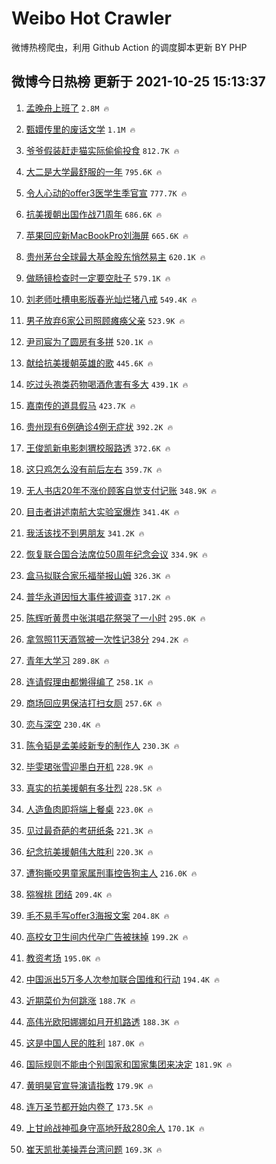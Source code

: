 # Weibo Hot Crawler 



微博热榜爬虫，利用 Github Action 的调度脚本更新 BY PHP 


## 微博今日热榜 更新于 2021-10-25 15:13:37 
1. [孟晚舟上班了](https://s.weibo.com/weibo?q=%23%E5%AD%9F%E6%99%9A%E8%88%9F%E4%B8%8A%E7%8F%AD%E4%BA%86%23&Refer=top) `2.8M 🔥` 

1. [甄嬛传里的废话文学](https://s.weibo.com/weibo?q=%23%E7%94%84%E5%AC%9B%E4%BC%A0%E9%87%8C%E7%9A%84%E5%BA%9F%E8%AF%9D%E6%96%87%E5%AD%A6%23&Refer=top) `1.1M 🔥` 

1. [爷爷假装赶走猫实际偷偷投食](https://s.weibo.com/weibo?q=%23%E7%88%B7%E7%88%B7%E5%81%87%E8%A3%85%E8%B5%B6%E8%B5%B0%E7%8C%AB%E5%AE%9E%E9%99%85%E5%81%B7%E5%81%B7%E6%8A%95%E9%A3%9F%23&Refer=top) `812.7K 🔥` 

1. [大二是大学最舒服的一年](https://s.weibo.com/weibo?q=%23%E5%A4%A7%E4%BA%8C%E6%98%AF%E5%A4%A7%E5%AD%A6%E6%9C%80%E8%88%92%E6%9C%8D%E7%9A%84%E4%B8%80%E5%B9%B4%23&Refer=top) `795.6K 🔥` 

1. [令人心动的offer3医学生季官宣](https://s.weibo.com/weibo?q=%23%E4%BB%A4%E4%BA%BA%E5%BF%83%E5%8A%A8%E7%9A%84offer3%E5%8C%BB%E5%AD%A6%E7%94%9F%E5%AD%A3%E5%AE%98%E5%AE%A3%23&Refer=top) `777.7K 🔥` 

1. [抗美援朝出国作战71周年](https://s.weibo.com/weibo?q=%23%E6%8A%97%E7%BE%8E%E6%8F%B4%E6%9C%9D%E5%87%BA%E5%9B%BD%E4%BD%9C%E6%88%9871%E5%91%A8%E5%B9%B4%23&Refer=top) `686.6K 🔥` 

1. [苹果回应新MacBookPro刘海屏](https://s.weibo.com/weibo?q=%23%E8%8B%B9%E6%9E%9C%E5%9B%9E%E5%BA%94%E6%96%B0MacBookPro%E5%88%98%E6%B5%B7%E5%B1%8F%23&Refer=top) `665.6K 🔥` 

1. [贵州茅台全球最大基金股东悄然易主](https://s.weibo.com/weibo?q=%23%E8%B4%B5%E5%B7%9E%E8%8C%85%E5%8F%B0%E5%85%A8%E7%90%83%E6%9C%80%E5%A4%A7%E5%9F%BA%E9%87%91%E8%82%A1%E4%B8%9C%E6%82%84%E7%84%B6%E6%98%93%E4%B8%BB%23&Refer=top) `620.1K 🔥` 

1. [做肠镜检查时一定要空肚子](https://s.weibo.com/weibo?q=%23%E5%81%9A%E8%82%A0%E9%95%9C%E6%A3%80%E6%9F%A5%E6%97%B6%E4%B8%80%E5%AE%9A%E8%A6%81%E7%A9%BA%E8%82%9A%E5%AD%90%23&Refer=top) `579.1K 🔥` 

1. [刘老师吐槽电影版春光灿烂猪八戒](https://s.weibo.com/weibo?q=%23%E5%88%98%E8%80%81%E5%B8%88%E5%90%90%E6%A7%BD%E7%94%B5%E5%BD%B1%E7%89%88%E6%98%A5%E5%85%89%E7%81%BF%E7%83%82%E7%8C%AA%E5%85%AB%E6%88%92%23&Refer=top) `549.4K 🔥` 

1. [男子放弃6家公司照顾瘫痪父亲](https://s.weibo.com/weibo?q=%23%E7%94%B7%E5%AD%90%E6%94%BE%E5%BC%836%E5%AE%B6%E5%85%AC%E5%8F%B8%E7%85%A7%E9%A1%BE%E7%98%AB%E7%97%AA%E7%88%B6%E4%BA%B2%23&Refer=top) `523.9K 🔥` 

1. [尹司宸为了圆房有多拼](https://s.weibo.com/weibo?q=%23%E5%B0%B9%E5%8F%B8%E5%AE%B8%E4%B8%BA%E4%BA%86%E5%9C%86%E6%88%BF%E6%9C%89%E5%A4%9A%E6%8B%BC%23&Refer=top) `520.1K 🔥` 

1. [献给抗美援朝英雄的歌](https://s.weibo.com/weibo?q=%23%E7%8C%AE%E7%BB%99%E6%8A%97%E7%BE%8E%E6%8F%B4%E6%9C%9D%E8%8B%B1%E9%9B%84%E7%9A%84%E6%AD%8C%23&Refer=top) `445.6K 🔥` 

1. [吃过头孢类药物喝酒危害有多大](https://s.weibo.com/weibo?q=%23%E5%90%83%E8%BF%87%E5%A4%B4%E5%AD%A2%E7%B1%BB%E8%8D%AF%E7%89%A9%E5%96%9D%E9%85%92%E5%8D%B1%E5%AE%B3%E6%9C%89%E5%A4%9A%E5%A4%A7%23&Refer=top) `439.1K 🔥` 

1. [嘉南传的道具假马](https://s.weibo.com/weibo?q=%23%E5%98%89%E5%8D%97%E4%BC%A0%E7%9A%84%E9%81%93%E5%85%B7%E5%81%87%E9%A9%AC%23&Refer=top) `423.7K 🔥` 

1. [贵州现有6例确诊4例无症状](https://s.weibo.com/weibo?q=%23%E8%B4%B5%E5%B7%9E%E7%8E%B0%E6%9C%896%E4%BE%8B%E7%A1%AE%E8%AF%8A4%E4%BE%8B%E6%97%A0%E7%97%87%E7%8A%B6%23&Refer=top) `392.2K 🔥` 

1. [王俊凯新电影刺猬校服路透](https://s.weibo.com/weibo?q=%23%E7%8E%8B%E4%BF%8A%E5%87%AF%E6%96%B0%E7%94%B5%E5%BD%B1%E5%88%BA%E7%8C%AC%E6%A0%A1%E6%9C%8D%E8%B7%AF%E9%80%8F%23&Refer=top) `372.6K 🔥` 

1. [这只鸡怎么没有前后左右](https://s.weibo.com/weibo?q=%23%E8%BF%99%E5%8F%AA%E9%B8%A1%E6%80%8E%E4%B9%88%E6%B2%A1%E6%9C%89%E5%89%8D%E5%90%8E%E5%B7%A6%E5%8F%B3%23&Refer=top) `359.7K 🔥` 

1. [无人书店20年不涨价顾客自觉支付记账](https://s.weibo.com/weibo?q=%23%E6%97%A0%E4%BA%BA%E4%B9%A6%E5%BA%9720%E5%B9%B4%E4%B8%8D%E6%B6%A8%E4%BB%B7%E9%A1%BE%E5%AE%A2%E8%87%AA%E8%A7%89%E6%94%AF%E4%BB%98%E8%AE%B0%E8%B4%A6%23&Refer=top) `348.9K 🔥` 

1. [目击者讲述南航大实验室爆炸](https://s.weibo.com/weibo?q=%23%E7%9B%AE%E5%87%BB%E8%80%85%E8%AE%B2%E8%BF%B0%E5%8D%97%E8%88%AA%E5%A4%A7%E5%AE%9E%E9%AA%8C%E5%AE%A4%E7%88%86%E7%82%B8%23&Refer=top) `341.4K 🔥` 

1. [我活该找不到男朋友](https://s.weibo.com/weibo?q=%23%E6%88%91%E6%B4%BB%E8%AF%A5%E6%89%BE%E4%B8%8D%E5%88%B0%E7%94%B7%E6%9C%8B%E5%8F%8B%23&Refer=top) `341.2K 🔥` 

1. [恢复联合国合法席位50周年纪念会议](https://s.weibo.com/weibo?q=%23%E6%81%A2%E5%A4%8D%E8%81%94%E5%90%88%E5%9B%BD%E5%90%88%E6%B3%95%E5%B8%AD%E4%BD%8D50%E5%91%A8%E5%B9%B4%E7%BA%AA%E5%BF%B5%E4%BC%9A%E8%AE%AE%23&Refer=top) `334.9K 🔥` 

1. [盒马拟联合家乐福举报山姆](https://s.weibo.com/weibo?q=%23%E7%9B%92%E9%A9%AC%E6%8B%9F%E8%81%94%E5%90%88%E5%AE%B6%E4%B9%90%E7%A6%8F%E4%B8%BE%E6%8A%A5%E5%B1%B1%E5%A7%86%23&Refer=top) `326.3K 🔥` 

1. [普华永道因恒大事件被调查](https://s.weibo.com/weibo?q=%23%E6%99%AE%E5%8D%8E%E6%B0%B8%E9%81%93%E5%9B%A0%E6%81%92%E5%A4%A7%E4%BA%8B%E4%BB%B6%E8%A2%AB%E8%B0%83%E6%9F%A5%23&Refer=top) `317.2K 🔥` 

1. [陈辉听黄贯中张淇唱花祭哭了一小时](https://s.weibo.com/weibo?q=%23%E9%99%88%E8%BE%89%E5%90%AC%E9%BB%84%E8%B4%AF%E4%B8%AD%E5%BC%A0%E6%B7%87%E5%94%B1%E8%8A%B1%E7%A5%AD%E5%93%AD%E4%BA%86%E4%B8%80%E5%B0%8F%E6%97%B6%23&Refer=top) `295.0K 🔥` 

1. [拿驾照11天酒驾被一次性记38分](https://s.weibo.com/weibo?q=%23%E6%8B%BF%E9%A9%BE%E7%85%A711%E5%A4%A9%E9%85%92%E9%A9%BE%E8%A2%AB%E4%B8%80%E6%AC%A1%E6%80%A7%E8%AE%B038%E5%88%86%23&Refer=top) `294.2K 🔥` 

1. [青年大学习](https://s.weibo.com/weibo?q=%E9%9D%92%E5%B9%B4%E5%A4%A7%E5%AD%A6%E4%B9%A0&Refer=top) `289.8K 🔥` 

1. [连请假理由都懒得编了](https://s.weibo.com/weibo?q=%23%E8%BF%9E%E8%AF%B7%E5%81%87%E7%90%86%E7%94%B1%E9%83%BD%E6%87%92%E5%BE%97%E7%BC%96%E4%BA%86%23&Refer=top) `258.1K 🔥` 

1. [商场回应男保洁打扫女厕](https://s.weibo.com/weibo?q=%23%E5%95%86%E5%9C%BA%E5%9B%9E%E5%BA%94%E7%94%B7%E4%BF%9D%E6%B4%81%E6%89%93%E6%89%AB%E5%A5%B3%E5%8E%95%23&Refer=top) `257.6K 🔥` 

1. [恋与深空](https://s.weibo.com/weibo?q=%23%E6%81%8B%E4%B8%8E%E6%B7%B1%E7%A9%BA%23&Refer=top) `230.4K 🔥` 

1. [陈令韬是孟美岐新专的制作人](https://s.weibo.com/weibo?q=%23%E9%99%88%E4%BB%A4%E9%9F%AC%E6%98%AF%E5%AD%9F%E7%BE%8E%E5%B2%90%E6%96%B0%E4%B8%93%E7%9A%84%E5%88%B6%E4%BD%9C%E4%BA%BA%23&Refer=top) `230.3K 🔥` 

1. [毕雯珺张雪迎墨白开机](https://s.weibo.com/weibo?q=%23%E6%AF%95%E9%9B%AF%E7%8F%BA%E5%BC%A0%E9%9B%AA%E8%BF%8E%E5%A2%A8%E7%99%BD%E5%BC%80%E6%9C%BA%23&Refer=top) `228.9K 🔥` 

1. [真实的抗美援朝有多壮烈](https://s.weibo.com/weibo?q=%23%E7%9C%9F%E5%AE%9E%E7%9A%84%E6%8A%97%E7%BE%8E%E6%8F%B4%E6%9C%9D%E6%9C%89%E5%A4%9A%E5%A3%AE%E7%83%88%23&Refer=top) `228.5K 🔥` 

1. [人造鱼肉即将端上餐桌](https://s.weibo.com/weibo?q=%23%E4%BA%BA%E9%80%A0%E9%B1%BC%E8%82%89%E5%8D%B3%E5%B0%86%E7%AB%AF%E4%B8%8A%E9%A4%90%E6%A1%8C%23&Refer=top) `223.0K 🔥` 

1. [见过最奇葩的考研纸条](https://s.weibo.com/weibo?q=%23%E8%A7%81%E8%BF%87%E6%9C%80%E5%A5%87%E8%91%A9%E7%9A%84%E8%80%83%E7%A0%94%E7%BA%B8%E6%9D%A1%23&Refer=top) `221.3K 🔥` 

1. [纪念抗美援朝伟大胜利](https://s.weibo.com/weibo?q=%23%E7%BA%AA%E5%BF%B5%E6%8A%97%E7%BE%8E%E6%8F%B4%E6%9C%9D%E4%BC%9F%E5%A4%A7%E8%83%9C%E5%88%A9%23&Refer=top) `220.3K 🔥` 

1. [遭狗撕咬男童家属刑事控告狗主人](https://s.weibo.com/weibo?q=%23%E9%81%AD%E7%8B%97%E6%92%95%E5%92%AC%E7%94%B7%E7%AB%A5%E5%AE%B6%E5%B1%9E%E5%88%91%E4%BA%8B%E6%8E%A7%E5%91%8A%E7%8B%97%E4%B8%BB%E4%BA%BA%23&Refer=top) `216.0K 🔥` 

1. [猕猴桃 团结](https://s.weibo.com/weibo?q=%E7%8C%95%E7%8C%B4%E6%A1%83%20%E5%9B%A2%E7%BB%93&Refer=top) `209.4K 🔥` 

1. [毛不易手写offer3海报文案](https://s.weibo.com/weibo?q=%23%E6%AF%9B%E4%B8%8D%E6%98%93%E6%89%8B%E5%86%99offer3%E6%B5%B7%E6%8A%A5%E6%96%87%E6%A1%88%23&Refer=top) `204.8K 🔥` 

1. [高校女卫生间内代孕广告被抹掉](https://s.weibo.com/weibo?q=%23%E9%AB%98%E6%A0%A1%E5%A5%B3%E5%8D%AB%E7%94%9F%E9%97%B4%E5%86%85%E4%BB%A3%E5%AD%95%E5%B9%BF%E5%91%8A%E8%A2%AB%E6%8A%B9%E6%8E%89%23&Refer=top) `199.2K 🔥` 

1. [教资考场](https://s.weibo.com/weibo?q=%23%E6%95%99%E8%B5%84%E8%80%83%E5%9C%BA%23&Refer=top) `195.0K 🔥` 

1. [中国派出5万多人次参加联合国维和行动](https://s.weibo.com/weibo?q=%23%E4%B8%AD%E5%9B%BD%E6%B4%BE%E5%87%BA5%E4%B8%87%E5%A4%9A%E4%BA%BA%E6%AC%A1%E5%8F%82%E5%8A%A0%E8%81%94%E5%90%88%E5%9B%BD%E7%BB%B4%E5%92%8C%E8%A1%8C%E5%8A%A8%23&Refer=top) `194.4K 🔥` 

1. [近期菜价为何跳涨](https://s.weibo.com/weibo?q=%23%E8%BF%91%E6%9C%9F%E8%8F%9C%E4%BB%B7%E4%B8%BA%E4%BD%95%E8%B7%B3%E6%B6%A8%23&Refer=top) `188.7K 🔥` 

1. [高伟光欧阳娜娜如月开机路透](https://s.weibo.com/weibo?q=%23%E9%AB%98%E4%BC%9F%E5%85%89%E6%AC%A7%E9%98%B3%E5%A8%9C%E5%A8%9C%E5%A6%82%E6%9C%88%E5%BC%80%E6%9C%BA%E8%B7%AF%E9%80%8F%23&Refer=top) `188.3K 🔥` 

1. [这是中国人民的胜利](https://s.weibo.com/weibo?q=%23%E8%BF%99%E6%98%AF%E4%B8%AD%E5%9B%BD%E4%BA%BA%E6%B0%91%E7%9A%84%E8%83%9C%E5%88%A9%23&Refer=top) `187.0K 🔥` 

1. [国际规则不能由个别国家和国家集团来决定](https://s.weibo.com/weibo?q=%23%E5%9B%BD%E9%99%85%E8%A7%84%E5%88%99%E4%B8%8D%E8%83%BD%E7%94%B1%E4%B8%AA%E5%88%AB%E5%9B%BD%E5%AE%B6%E5%92%8C%E5%9B%BD%E5%AE%B6%E9%9B%86%E5%9B%A2%E6%9D%A5%E5%86%B3%E5%AE%9A%23&Refer=top) `181.9K 🔥` 

1. [黄明昊官宣导演请指教](https://s.weibo.com/weibo?q=%23%E9%BB%84%E6%98%8E%E6%98%8A%E5%AE%98%E5%AE%A3%E5%AF%BC%E6%BC%94%E8%AF%B7%E6%8C%87%E6%95%99%23&Refer=top) `179.9K 🔥` 

1. [连万圣节都开始内卷了](https://s.weibo.com/weibo?q=%23%E8%BF%9E%E4%B8%87%E5%9C%A3%E8%8A%82%E9%83%BD%E5%BC%80%E5%A7%8B%E5%86%85%E5%8D%B7%E4%BA%86%23&Refer=top) `173.5K 🔥` 

1. [上甘岭战神孤身守高地歼敌280余人](https://s.weibo.com/weibo?q=%23%E4%B8%8A%E7%94%98%E5%B2%AD%E6%88%98%E7%A5%9E%E5%AD%A4%E8%BA%AB%E5%AE%88%E9%AB%98%E5%9C%B0%E6%AD%BC%E6%95%8C280%E4%BD%99%E4%BA%BA%23&Refer=top) `170.1K 🔥` 

1. [崔天凯批美操弄台湾问题](https://s.weibo.com/weibo?q=%23%E5%B4%94%E5%A4%A9%E5%87%AF%E6%89%B9%E7%BE%8E%E6%93%8D%E5%BC%84%E5%8F%B0%E6%B9%BE%E9%97%AE%E9%A2%98%23&Refer=top) `169.3K 🔥` 

